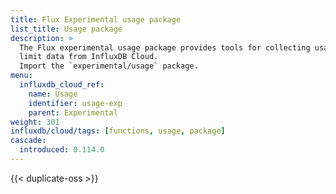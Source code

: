 ```yaml
---
title: Flux Experimental usage package
list_title: Usage package
description: >
  The Flux experimental usage package provides tools for collecting usage and usage
  limit data from InfluxDB Cloud.
  Import the `experimental/usage` package.
menu:
  influxdb_cloud_ref:
    name: Usage
    identifier: usage-exp
    parent: Experimental
weight: 301
influxdb/cloud/tags: [functions, usage, package]
cascade:
  introduced: 0.114.0
---
```


{{< duplicate-oss >}}
